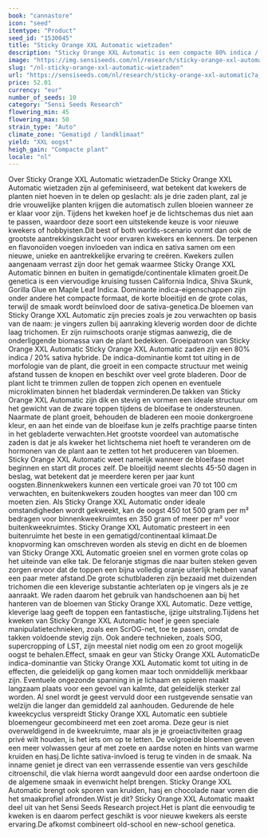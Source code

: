 ```yaml
---
book: "cannastore"
icon: "seed"
itemtype: "Product"
seed_id: "1530045"
title: "Sticky Orange XXL Automatic wietzaden"
description: "Sticky Orange XXL Automatic is een compacte 80% indica / 20% sativa hybride. Na een bloeifase van 45-50 dagen oogst je grote, smaakvolle toppen."
image: "https://img.sensiseeds.com/nl/research/sticky-orange-xxl-automatic-image.png"
slug: "/nl-sticky-orange-xxl-automatic-wietzaden"
url: "https://sensiseeds.com/nl/research/sticky-orange-xxl-automatic?a_aid=cannastore"
price: 52.01
currency: "eur"
number_of_seeds: 10
category: "Sensi Seeds Research"
flowering_min: 45
flowering_max: 50
strain_type: "Auto"
climate_zone: "Gematigd / landklimaat"
yield: "XXL oogst"
heigh_gain: "Compacte plant"
locale: "nl"
---
```

Over Sticky Orange XXL Automatic wietzadenDe Sticky Orange XXL Automatic wietzaden zijn al gefeminiseerd, wat betekent dat kwekers de planten niet hoeven in te delen op geslacht: als je drie zaden plant, zal je drie vrouwelijke planten krijgen die automatisch zullen bloeien wanneer ze er klaar voor zijn. Tijdens het kweken hoef je de lichtschemas dus niet aan te passen, waardoor deze soort een uitstekende keuze is voor nieuwe kwekers of hobbyisten.Dit best of both worlds-scenario vormt dan ook de grootste aantrekkingskracht voor ervaren kwekers en kenners. De terpenen en flavonoïden voegen invloeden van indica en sativa samen om een nieuwe, unieke en aantrekkelijke ervaring te creëren. Kwekers zullen aangenaam verrast zijn door het gemak waarmee Sticky Orange XXL Automatic binnen en buiten in gematigde/continentale klimaten groeit.De genetica is een viervoudige kruising tussen California Indica, Shiva Skunk, Gorilla Glue en Maple Leaf Indica. Dominante indica-eigenschappen zijn onder andere het compacte formaat, de korte bloeitijd en de grote colas, terwijl de smaak wordt beïnvloed door de sativa-genetica.De bloemen van Sticky Orange XXL Automatic zijn precies zoals je zou verwachten op basis van de naam: je vingers zullen bij aanraking kleverig worden door de dichte laag trichomen. Er zijn ruimschoots oranje stigmas aanwezig, die de onderliggende biomassa van de plant bedekken. Groeipatroon van Sticky Orange XXL Automatic Sticky Orange XXL Automatic zaden zijn een 80% indica / 20% sativa hybride. De indica-dominantie komt tot uiting in de morfologie van de plant, die groeit in een compacte structuur met weinig afstand tussen de knopen en beschikt over veel grote bladeren. Door de plant licht te trimmen zullen de toppen zich openen en eventuele microklimaten binnen het bladerdak verminderen.De takken van Sticky Orange XXL Automatic zijn dik en stevig en vormen een ideale structuur om het gewicht van de zware toppen tijdens de bloeifase te ondersteunen. Naarmate de plant groeit, behouden de bladeren een mooie donkergroene kleur, en aan het einde van de bloeifase kun je zelfs prachtige paarse tinten in het gebladerte verwachten.Het grootste voordeel van automatische zaden is dat je als kweker het lichtschema niet hoeft te veranderen om de hormonen van de plant aan te zetten tot het produceren van bloemen. Sticky Orange XXL Automatic weet namelijk wanneer de bloeifase moet beginnen en start dit proces zelf. De bloeitijd neemt slechts 45-50 dagen in beslag, wat betekent dat je meerdere keren per jaar kunt oogsten.Binnenkwekers kunnen een verticale groei van 70 tot 100 cm verwachten, en buitenkwekers zouden hoogtes van meer dan 100 cm moeten zien. Als Sticky Orange XXL Automatic onder ideale omstandigheden wordt gekweekt, kan de oogst 450 tot 500 gram per m² bedragen voor binnenkweekruimtes en 350 gram of meer per m² voor buitenkweekruimtes. Sticky Orange XXL Automatic presteert in een buitenruimte het beste in een gematigd/continentaal klimaat.De knopvorming kan omschreven worden als stevig en dicht en de bloemen van Sticky Orange XXL Automatic groeien snel en vormen grote colas op het uiteinde van elke tak. De feloranje stigmas die naar buiten steken geven zorgen ervoor dat de toppen een bijna volledig oranje uiterlijk hebben vanaf een paar meter afstand.De grote schutbladeren zijn bezaaid met duizenden trichomen die een kleverige substantie achterlaten op je vingers als je ze aanraakt. We raden daarom het gebruik van handschoenen aan bij het hanteren van de bloemen van Sticky Orange XXL Automatic. Deze vettige, kleverige laag geeft de toppen een fantastische, ijzige uitstraling.Tijdens het kweken van Sticky Orange XXL Automatic hoef je geen speciale manipulatietechnieken, zoals een ScrOG-net, toe te passen, omdat de takken voldoende stevig zijn. Ook andere technieken, zoals SOG, supercropping of LST, zijn meestal niet nodig om een zo groot mogelijk oogst te behalen.Effect, smaak en geur van Sticky Orange XXL AutomaticDe indica-dominantie van Sticky Orange XXL Automatic komt tot uiting in de effecten, die geleidelijk op gang komen maar toch onmiddellijk merkbaar zijn. Eventuele ongezonde spanning in je lichaam en spieren maakt langzaam plaats voor een gevoel van kalmte, dat geleidelijk sterker zal worden. Al snel wordt je geest vervuld door een rustgevende sensatie van welzijn die langer dan gemiddeld zal aanhouden. Gedurende de hele kweekcyclus verspreidt Sticky Orange XXL Automatic een subtiele bloemengeur gecombineerd met een zoet aroma. Deze geur is niet overweldigend in de kweekruimte, maar als je je groeiactiviteiten graag privé wilt houden, is het iets om op te letten. De volgroeide bloemen geven een meer volwassen geur af met zoete en aardse noten en hints van warme kruiden en hasj.De lichte sativa-invloed is terug te vinden in de smaak. Na inname geniet je direct van een verrassende essentie van vers geschilde citroenschil, die vlak hierna wordt aangevuld door een aardse ondertoon die de algemene smaak in evenwicht helpt brengen. Sticky Orange XXL Automatic brengt ook sporen van kruiden, hasj en chocolade naar voren die het smaakprofiel afronden.Wist je dit? Sticky Orange XXL Automatic maakt deel uit van het Sensi Seeds Research project.Het is plant die eenvoudig te kweken is en daarom perfect geschikt is voor nieuwe kwekers als eerste ervaring.De afkomst combineert old-school en new-school genetica.
